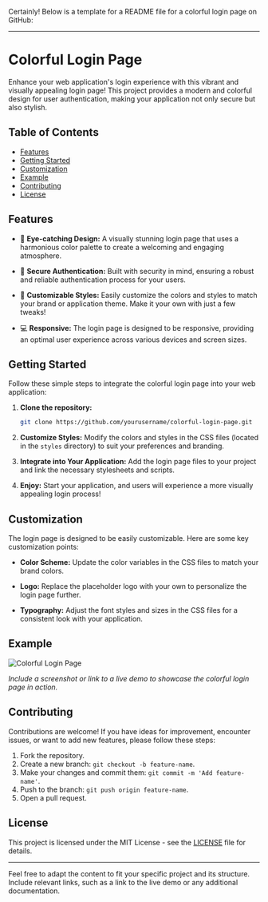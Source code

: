 Certainly! Below is a template for a README file for a colorful login page on GitHub:

---

# Colorful Login Page

Enhance your web application's login experience with this vibrant and visually appealing login page! This project provides a modern and colorful design for user authentication, making your application not only secure but also stylish.

## Table of Contents

- [Features](#features)
- [Getting Started](#getting-started)
- [Customization](#customization)
- [Example](#example)
- [Contributing](#contributing)
- [License](#license)

## Features

- 🌈 **Eye-catching Design:** A visually stunning login page that uses a harmonious color palette to create a welcoming and engaging atmosphere.

- 🔐 **Secure Authentication:** Built with security in mind, ensuring a robust and reliable authentication process for your users.

- 🎨 **Customizable Styles:** Easily customize the colors and styles to match your brand or application theme. Make it your own with just a few tweaks!

- 💻 **Responsive:** The login page is designed to be responsive, providing an optimal user experience across various devices and screen sizes.

## Getting Started

Follow these simple steps to integrate the colorful login page into your web application:

1. **Clone the repository:**
    ```bash
    git clone https://github.com/yourusername/colorful-login-page.git
    ```

2. **Customize Styles:**
    Modify the colors and styles in the CSS files (located in the `styles` directory) to suit your preferences and branding.

3. **Integrate into Your Application:**
    Add the login page files to your project and link the necessary stylesheets and scripts.

4. **Enjoy:**
    Start your application, and users will experience a more visually appealing login process!

## Customization

The login page is designed to be easily customizable. Here are some key customization points:

- **Color Scheme:**
    Update the color variables in the CSS files to match your brand colors.

- **Logo:**
    Replace the placeholder logo with your own to personalize the login page further.

- **Typography:**
    Adjust the font styles and sizes in the CSS files for a consistent look with your application.

## Example

![Colorful Login Page](link-to-screenshot.png)

*Include a screenshot or link to a live demo to showcase the colorful login page in action.*

## Contributing

Contributions are welcome! If you have ideas for improvement, encounter issues, or want to add new features, please follow these steps:

1. Fork the repository.
2. Create a new branch: `git checkout -b feature-name`.
3. Make your changes and commit them: `git commit -m 'Add feature-name'`.
4. Push to the branch: `git push origin feature-name`.
5. Open a pull request.

## License

This project is licensed under the MIT License - see the [LICENSE](LICENSE) file for details.

---

Feel free to adapt the content to fit your specific project and its structure. Include relevant links, such as a link to the live demo or any additional documentation.
